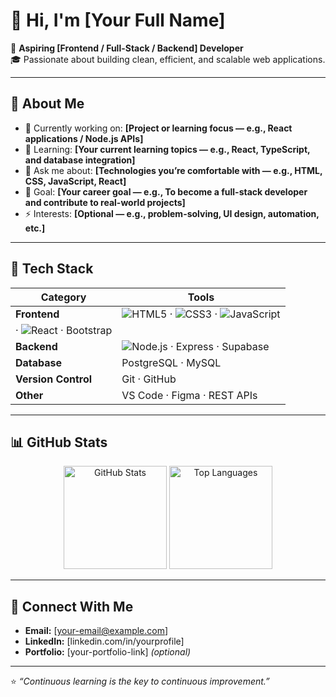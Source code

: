 
# 👋 Hi, I'm [Your Full Name]

💼 **Aspiring [Frontend / Full-Stack / Backend] Developer**  
🎓 Passionate about building clean, efficient, and scalable web applications.

---

## 🧠 About Me
- 🔭 Currently working on: **[Project or learning focus — e.g., React applications / Node.js APIs]**
- 🌱 Learning: **[Your current learning topics — e.g., React, TypeScript, and database integration]**
- 💬 Ask me about: **[Technologies you’re comfortable with — e.g., HTML, CSS, JavaScript, React]**
- 🎯 Goal: **[Your career goal — e.g., To become a full-stack developer and contribute to real-world projects]**
- ⚡ Interests: **[Optional — e.g., problem-solving, UI design, automation, etc.]**

---

## 🧰 Tech Stack
| Category | Tools |
|-----------|--------|
| **Frontend** | ![HTML5](https://img.shields.io/badge/HTML5-E34F26?style=for-the-badge&logo=html5&logoColor=white) · ![CSS3](https://img.shields.io/badge/CSS3-1572B6?style=for-the-badge&logo=css3&logoColor=white) · ![JavaScript](https://img.shields.io/badge/JavaScript-F7DF1E?style=for-the-badge&logo=javascript&logoColor=black)
· ![React](https://img.shields.io/badge/React-20232A?style=for-the-badge&logo=react&logoColor=61DAFB)  · Bootstrap |
| **Backend** | ![Node.js](https://img.shields.io/badge/Node.js-43853D?style=for-the-badge&logo=node-dot-js&logoColor=white) · Express · Supabase |
| **Database** | PostgreSQL · MySQL |
| **Version Control** | Git · GitHub |
| **Other** | VS Code · Figma · REST APIs |

---

## 📊 GitHub Stats
<p align="center">
  <img src="https://github-readme-stats.vercel.app/api?username=najbt&show_icons=true&theme=transparent&hide_border=true" alt="GitHub Stats" height="165" />
  <img src="https://github-readme-stats.vercel.app/api/top-langs/?username=najbt&layout=compact&theme=transparent&hide_border=true" alt="Top Languages" height="165" />
</p>

---

## 🤝 Connect With Me
- **Email:** [your-email@example.com]  
- **LinkedIn:** [linkedin.com/in/yourprofile]  
- **Portfolio:** [your-portfolio-link] *(optional)*

---

⭐ *“Continuous learning is the key to continuous improvement.”*

